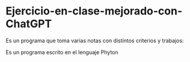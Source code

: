 # Ejercicio-en-clase-mejorado-con-ChatGPT
Es un programa que toma varias notas con distintos criterios y trabajos:

Es un programa escrito en el lenguaje Phyton
